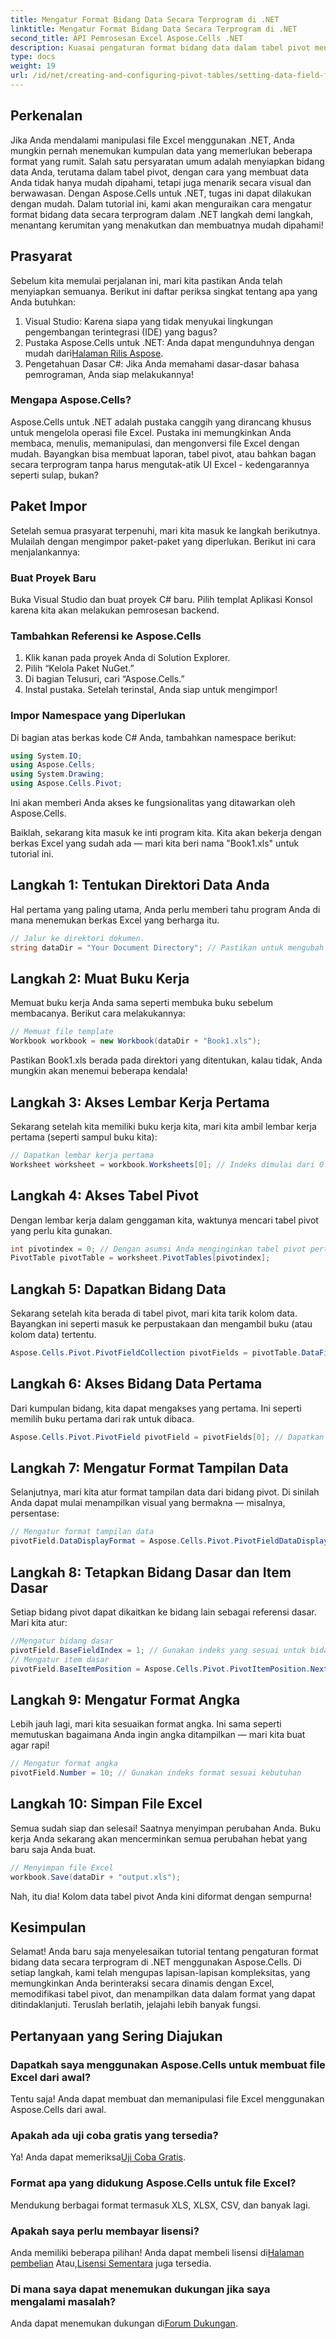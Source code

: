 ```yaml
---
title: Mengatur Format Bidang Data Secara Terprogram di .NET
linktitle: Mengatur Format Bidang Data Secara Terprogram di .NET
second_title: API Pemrosesan Excel Aspose.Cells .NET
description: Kuasai pengaturan format bidang data dalam tabel pivot menggunakan Aspose.Cells untuk .NET dengan tutorial langkah demi langkah ini. Sempurnakan format data Excel Anda.
type: docs
weight: 19
url: /id/net/creating-and-configuring-pivot-tables/setting-data-field-format/
---
```

## Perkenalan
Jika Anda mendalami manipulasi file Excel menggunakan .NET, Anda mungkin pernah menemukan kumpulan data yang memerlukan beberapa format yang rumit. Salah satu persyaratan umum adalah menyiapkan bidang data Anda, terutama dalam tabel pivot, dengan cara yang membuat data Anda tidak hanya mudah dipahami, tetapi juga menarik secara visual dan berwawasan. Dengan Aspose.Cells untuk .NET, tugas ini dapat dilakukan dengan mudah. Dalam tutorial ini, kami akan menguraikan cara mengatur format bidang data secara terprogram dalam .NET langkah demi langkah, menantang kerumitan yang menakutkan dan membuatnya mudah dipahami!
## Prasyarat
Sebelum kita memulai perjalanan ini, mari kita pastikan Anda telah menyiapkan semuanya. Berikut ini daftar periksa singkat tentang apa yang Anda butuhkan:
1. Visual Studio: Karena siapa yang tidak menyukai lingkungan pengembangan terintegrasi (IDE) yang bagus?
2.  Pustaka Aspose.Cells untuk .NET: Anda dapat mengunduhnya dengan mudah dari[Halaman Rilis Aspose](https://releases.aspose.com/cells/net/).
3. Pengetahuan Dasar C#: Jika Anda memahami dasar-dasar bahasa pemrograman, Anda siap melakukannya!
### Mengapa Aspose.Cells?
Aspose.Cells untuk .NET adalah pustaka canggih yang dirancang khusus untuk mengelola operasi file Excel. Pustaka ini memungkinkan Anda membaca, menulis, memanipulasi, dan mengonversi file Excel dengan mudah. Bayangkan bisa membuat laporan, tabel pivot, atau bahkan bagan secara terprogram tanpa harus mengutak-atik UI Excel - kedengarannya seperti sulap, bukan?
## Paket Impor
Setelah semua prasyarat terpenuhi, mari kita masuk ke langkah berikutnya. Mulailah dengan mengimpor paket-paket yang diperlukan. Berikut ini cara menjalankannya:
### Buat Proyek Baru
Buka Visual Studio dan buat proyek C# baru. Pilih templat Aplikasi Konsol karena kita akan melakukan pemrosesan backend.
### Tambahkan Referensi ke Aspose.Cells
1. Klik kanan pada proyek Anda di Solution Explorer.
2. Pilih “Kelola Paket NuGet.”
3. Di bagian Telusuri, cari “Aspose.Cells.”
4. Instal pustaka. Setelah terinstal, Anda siap untuk mengimpor!
### Impor Namespace yang Diperlukan
Di bagian atas berkas kode C# Anda, tambahkan namespace berikut:
```csharp
using System.IO;
using Aspose.Cells;
using System.Drawing;
using Aspose.Cells.Pivot;
```
Ini akan memberi Anda akses ke fungsionalitas yang ditawarkan oleh Aspose.Cells.

Baiklah, sekarang kita masuk ke inti program kita. Kita akan bekerja dengan berkas Excel yang sudah ada — mari kita beri nama "Book1.xls" untuk tutorial ini.
## Langkah 1: Tentukan Direktori Data Anda
Hal pertama yang paling utama, Anda perlu memberi tahu program Anda di mana menemukan berkas Excel yang berharga itu.
```csharp
// Jalur ke direktori dokumen.
string dataDir = "Your Document Directory"; // Pastikan untuk mengubah ini ke jalur Anda yang sebenarnya!
```
## Langkah 2: Muat Buku Kerja
Memuat buku kerja Anda sama seperti membuka buku sebelum membacanya. Berikut cara melakukannya:
```csharp
// Memuat file template
Workbook workbook = new Workbook(dataDir + "Book1.xls");
```
Pastikan Book1.xls berada pada direktori yang ditentukan, kalau tidak, Anda mungkin akan menemui beberapa kendala!
## Langkah 3: Akses Lembar Kerja Pertama
Sekarang setelah kita memiliki buku kerja kita, mari kita ambil lembar kerja pertama (seperti sampul buku kita):
```csharp
// Dapatkan lembar kerja pertama
Worksheet worksheet = workbook.Worksheets[0]; // Indeks dimulai dari 0!
```
## Langkah 4: Akses Tabel Pivot
Dengan lembar kerja dalam genggaman kita, waktunya mencari tabel pivot yang perlu kita gunakan.
```csharp
int pivotindex = 0; // Dengan asumsi Anda menginginkan tabel pivot pertama
PivotTable pivotTable = worksheet.PivotTables[pivotindex];
```
## Langkah 5: Dapatkan Bidang Data
Sekarang setelah kita berada di tabel pivot, mari kita tarik kolom data. Bayangkan ini seperti masuk ke perpustakaan dan mengambil buku (atau kolom data) tertentu.
```csharp
Aspose.Cells.Pivot.PivotFieldCollection pivotFields = pivotTable.DataFields;
```
## Langkah 6: Akses Bidang Data Pertama
Dari kumpulan bidang, kita dapat mengakses yang pertama. Ini seperti memilih buku pertama dari rak untuk dibaca.
```csharp
Aspose.Cells.Pivot.PivotField pivotField = pivotFields[0]; // Dapatkan bidang data pertama
```
## Langkah 7: Mengatur Format Tampilan Data
Selanjutnya, mari kita atur format tampilan data dari bidang pivot. Di sinilah Anda dapat mulai menampilkan visual yang bermakna — misalnya, persentase:
```csharp
// Mengatur format tampilan data
pivotField.DataDisplayFormat = Aspose.Cells.Pivot.PivotFieldDataDisplayFormat.PercentageOf;
```
## Langkah 8: Tetapkan Bidang Dasar dan Item Dasar
Setiap bidang pivot dapat dikaitkan ke bidang lain sebagai referensi dasar. Mari kita atur:
```csharp
//Mengatur bidang dasar
pivotField.BaseFieldIndex = 1; // Gunakan indeks yang sesuai untuk bidang dasar
// Mengatur item dasar
pivotField.BaseItemPosition = Aspose.Cells.Pivot.PivotItemPosition.Next; // Pilih item berikutnya
```
## Langkah 9: Mengatur Format Angka
Lebih jauh lagi, mari kita sesuaikan format angka. Ini sama seperti memutuskan bagaimana Anda ingin angka ditampilkan — mari kita buat agar rapi!
```csharp
// Mengatur format angka
pivotField.Number = 10; // Gunakan indeks format sesuai kebutuhan
```
## Langkah 10: Simpan File Excel
Semua sudah siap dan selesai! Saatnya menyimpan perubahan Anda. Buku kerja Anda sekarang akan mencerminkan semua perubahan hebat yang baru saja Anda buat.
```csharp
// Menyimpan file Excel
workbook.Save(dataDir + "output.xls");
```
Nah, itu dia! Kolom data tabel pivot Anda kini diformat dengan sempurna!
## Kesimpulan
Selamat! Anda baru saja menyelesaikan tutorial tentang pengaturan format bidang data secara terprogram di .NET menggunakan Aspose.Cells. Di setiap langkah, kami telah mengupas lapisan-lapisan kompleksitas, yang memungkinkan Anda berinteraksi secara dinamis dengan Excel, memodifikasi tabel pivot, dan menampilkan data dalam format yang dapat ditindaklanjuti. Teruslah berlatih, jelajahi lebih banyak fungsi.
## Pertanyaan yang Sering Diajukan
### Dapatkah saya menggunakan Aspose.Cells untuk membuat file Excel dari awal?
Tentu saja! Anda dapat membuat dan memanipulasi file Excel menggunakan Aspose.Cells dari awal.
### Apakah ada uji coba gratis yang tersedia?
 Ya! Anda dapat memeriksa[Uji Coba Gratis](https://releases.aspose.com/).
### Format apa yang didukung Aspose.Cells untuk file Excel?
Mendukung berbagai format termasuk XLS, XLSX, CSV, dan banyak lagi.
### Apakah saya perlu membayar lisensi?
 Anda memiliki beberapa pilihan! Anda dapat membeli lisensi di[Halaman pembelian](https://purchase.aspose.com/buy) Atau,[Lisensi Sementara](https://purchase.aspose.com/temporary-license/) juga tersedia.
### Di mana saya dapat menemukan dukungan jika saya mengalami masalah?
 Anda dapat menemukan dukungan di[Forum Dukungan](https://forum.aspose.com/c/cells/9).